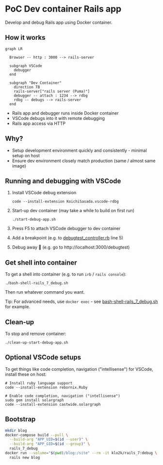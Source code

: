 # PoC Dev container Rails app

Develop and debug Rails app using Docker container.

## How it works

```mermaid
graph LR

  Browser -- http : 3000 --> rails-server

  subgraph VSCode
    debugger
  end

  subgraph "Dev Container"
    direction TB
    rails-server["rails server (Puma)"]
    debugger -- attach : 1234 --> rdbg
    rdbg -- debugs --> rails-server
  end
```

- Rails app and debugger runs inside Docker container
- VSCode debugs into it with remote debugging
- Rails app access via HTTP


## Why?

- Setup development environment quickly and consistently - minimal setup on host
- Ensure dev environment closely match production (same / almost same image)




## Running and debugging with VSCode

1. Install VSCode debug extension

    ```shell
    code --install-extension KoichiSasada.vscode-rdbg
    ```

2. Start-up dev container (may take a while to build on first run)

    ```shell
    ./start-debug-app.sh
    ```

3. Press F5 to attach VSCode debugger to dev container
4. Add a breakpoint (e.g. to [debugtest_controller.rb](src/blog/app/controllers/debugtest_controller.rb) line 5)
5. Debug away 🙂 (e.g. go to http://localhost:3000/debugtest)




## Get shell into container

To get a shell into container (e.g. to run `irb` / `rails console`):

```shell
./bash-shell-rails_7_debug.sh
```

Then run whatever command you want.

Tip: For advanced needs, use `docker exec` - see [bash-shell-rails_7_debug.sh](bash-shell-rails_7_debug.sh) for example.




## Clean-up

To stop and remove container:

```shell
./clean-up-start-debug-app.sh
```




## Optional VSCode setups

To get things like code completion, navigation ("intellisense") for VSCode, install these on host:

```shell
# Install ruby language support
code --install-extension rebornix.Ruby

# Enable code completion, navigation ("intellisense")
sudo gem install solargraph
code --install-extension castwide.solargraph
```


## Bootstrap

```bash
mkdir blog
docker-compose build --pull \
  --build-arg "APP_UID=$(id --user)" \
  --build-arg "APP_GID=$(id --group)" \
  rails_7_debug
docker run --volume="$(pwd)/blog:/site" --rm -it klo2k/rails_7:debug \
  rails new blog
```
